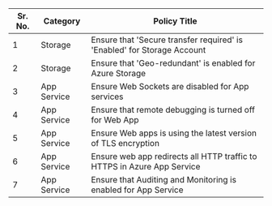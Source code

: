 |Sr. No.| Category	 |Policy Title|
|-------|------------|-------------------------------------------------------------------------------------------|
|1		|Storage     |Ensure that 'Secure transfer required' is 'Enabled' for Storage Account|
|2		|Storage     |Ensure that 'Geo-redundant' is enabled for Azure Storage|
|3		|App Service |Ensure Web Sockets are disabled for App services|
|4		|App Service |Ensure that remote debugging is turned off for Web App|
|5		|App Service |Ensure Web apps is using the latest version of TLS encryption|
|6		|App Service |Ensure web app redirects all HTTP traffic to HTTPS in Azure App Service|
|7		|App Service |Ensure that Auditing and Monitoring is enabled for App Service|